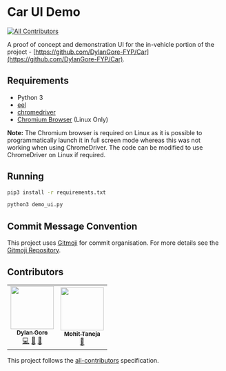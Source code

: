 # Car UI Demo

<!-- prettier-ignore-start -->
<!-- markdownlint-disable -->
<!-- ALL-CONTRIBUTORS-BADGE:START - Do not remove or modify this section -->
[![All Contributors](https://img.shields.io/badge/all_contributors-2-orange.svg?style=for-the-badge)](#contributors)
<!-- ALL-CONTRIBUTORS-BADGE:END -->
<!-- markdownlint-restore -->
<!-- prettier-ignore-end -->

A proof of concept and demonstration UI for the in-vehicle portion of the project - [https://github.com/DylanGore-FYP/Car](https://github.com/DylanGore-FYP/Car).

## Requirements

- Python 3
- [eel](https://github.com/ChrisKnott/Eel)
- [chromedriver](https://chromedriver.chromium.org/)
- [Chromium Browser](https://www.chromium.org/Home) (Linux Only)

**Note:** The Chromium browser is required on Linux as it is possible to programmatically launch it in full screen mode whereas this was not working when using ChromeDriver. The code can be modified to use ChromeDriver on Linux if required.

## Running

```bash
pip3 install -r requirements.txt
```

```bash
python3 demo_ui.py
```

## Commit Message Convention

This project uses [Gitmoji](https://gitmoji.dev/) for commit organisation. For more details see the [Gitmoji Repository](https://github.com/carloscuesta/gitmoji).

## Contributors

<!-- ALL-CONTRIBUTORS-LIST:START - Do not remove or modify this section -->
<!-- prettier-ignore-start -->
<!-- markdownlint-disable -->
<table>
  <tr>
    <td align="center"><a href="https://github.com/DylanGore"><img src="https://avatars.githubusercontent.com/u/2760449?v=4?s=100" width="100px;" alt=""/><br /><sub><b>Dylan Gore</b></sub></a><br /><a href="https://github.com/DylanGore-FYP/car-ui-demo/commits?author=DylanGore" title="Code">💻</a> <a href="https://github.com/DylanGore-FYP/car-ui-demo/commits?author=DylanGore" title="Documentation">📖</a> <a href="#ideas-DylanGore" title="Ideas, Planning, & Feedback">🤔</a></td>
    <td align="center"><a href="https://github.com/mohittaneja7"><img src="https://avatars.githubusercontent.com/u/4126813?v=4?s=100" width="100px;" alt=""/><br /><sub><b>Mohit Taneja</b></sub></a><br /><a href="#ideas-mohittaneja7" title="Ideas, Planning, & Feedback">🤔</a></td>
  </tr>
</table>

<!-- markdownlint-restore -->
<!-- prettier-ignore-end -->

<!-- ALL-CONTRIBUTORS-LIST:END -->

This project follows the [all-contributors](https://github.com/all-contributors/all-contributors) specification.
